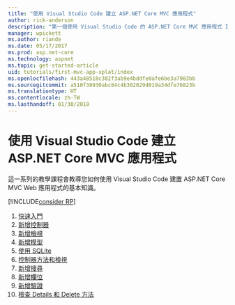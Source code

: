 ```yaml
---
title: "使用 Visual Studio Code 建立 ASP.NET Core MVC 應用程式"
author: rick-anderson
description: "第一個使用 Visual Studio Code 的 ASP.NET Core MVC 應用程式 Index 頁面"
manager: wpickett
ms.author: riande
ms.date: 05/17/2017
ms.prod: asp.net-core
ms.technology: aspnet
ms.topic: get-started-article
uid: tutorials/first-mvc-app-xplat/index
ms.openlocfilehash: 443a48510c382f3ab9e4bddfe0afe6be3a7983bb
ms.sourcegitcommit: a510f38930abc84c4b302029d019a34dfe76823b
ms.translationtype: HT
ms.contentlocale: zh-TW
ms.lasthandoff: 01/30/2018
---
```

# <a name="create-an-aspnet-core-mvc-app-with-visual-studio-code"></a>使用 Visual Studio Code 建立 ASP.NET Core MVC 應用程式

這一系列的教學課程會教導您如何使用 Visual Studio Code 建置 ASP.NET Core MVC Web 應用程式的基本知識。 

[!INCLUDE[consider RP](../../includes/razor.md)]

1. [快速入門](start-mvc.md)
2. [新增控制器](adding-controller.md)
3. [新增檢視](adding-view.md)
4. [新增模型](adding-model.md)
5. [使用 SQLite](working-with-sql.md)
6. [控制器方法和檢視](controller-methods-views.md)
7. [新增搜尋](search.md)
8. [新增欄位](new-field.md)
9. [新增驗證](validation.md)
10. [檢查 Details 和 Delete 方法](xref:tutorials/first-mvc-app/details)

